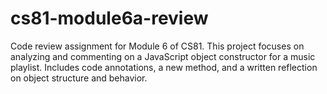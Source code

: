 # cs81-module6a-review
Code review assignment for Module 6 of CS81. This project focuses on analyzing and commenting on a JavaScript object constructor for a music playlist. Includes code annotations, a new method, and a written reflection on object structure and behavior.
